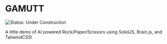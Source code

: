 # GAMUTT
![Status: Under Construction](https://img.shields.io/badge/STATUS-Under_Construction-cyan)

A little demo of AI powered Rock/Paper/Scissors using SolidJS, Brain.js, and TailwindCSS!
